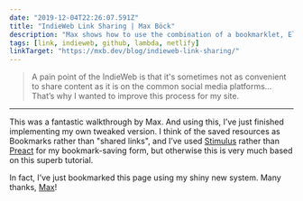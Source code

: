 ```yaml
---
date: "2019-12-04T22:26:07.591Z"
title: "IndieWeb Link Sharing | Max Böck"
description: "Max shows how to use the combination of a bookmarklet, Eleventy, Netlify Functions and Github to share links on your personal website."
tags: [link, indieweb, github, lambda, netlify]
linkTarget: "https://mxb.dev/blog/indieweb-link-sharing/"
---
```

> A pain point of the IndieWeb is that it's sometimes not as convenient to share content as it is on the common social media platforms… That’s why I wanted to improve this process for my site.
---

This was a fantastic walkthrough by Max. And using this, I’ve just finished implementing my own tweaked version. I think of the saved resources as Bookmarks rather than "shared links", and I’ve used [Stimulus](https://stimulusjs.org/) rather than [Preact](https://preactjs.com/) for my  bookmark-saving form, but otherwise this is very much based on this superb tutorial. 

In fact, I’ve just bookmarked this page using my shiny new system. Many thanks, [Max](https://twitter.com/mxbck)! 
